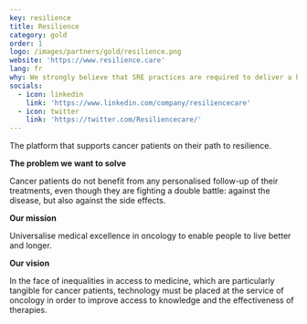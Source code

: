 ```yaml
---
key: resilience
title: Resilience
category: gold
order: 1
logo: /images/partners/gold/resilience.png
website: 'https://www.resilience.care'
lang: fr
why: We strongly believe that SRE practices are required to deliver a high quality service to our users
socials:
  - icon: linkedin
    link: 'https://www.linkedin.com/company/resiliencecare'
  - icon: twitter
    link: 'https://twitter.com/Resiliencecare/'
---
```

The platform that supports cancer patients on their path to resilience. 

**The problem we want to solve** 

Cancer patients do not benefit from any personalised follow-up of their treatments, even though they are fighting a double battle: against the disease, but also against the side effects.

**Our mission**

Universalise medical excellence in oncology to enable people to live better and longer.

**Our vision**

In the face of inequalities in access to medicine, which are particularly tangible for cancer patients, technology must be placed at the service of oncology in order to improve access to knowledge and the effectiveness of therapies.

